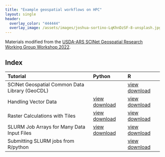 ```yaml
---
title: "Example geospatial workflows on HPC"
layout: single
header:
  overlay_color: "444444"
  overlay_image: /assets/images/joshua-sortino-LqKhnDzSF-8-unsplash.jpg
---
```


Materials modified from the [USDA-ARS SCINet Geospatial Research Working Group Workshop 2022](https://usda-scinet.github.io/scinet-geospatial-site/).

## Index

| Tutorial | Python | R | 
|:--|:--|:--|
| SCINet Geospatial Common Data Library (GeoCDL) |  | [view](GRWG22_GeoCDL_R) [download](../tutorials/GRWG22_GeoCDL.Rmd) | 
| Handling Vector Data | [view](GRWG22_VectorData_python) [download](../tutorials/GRWG22_VectorData.ipynb) | [view](GRWG22_VectorData_R) [download](../tutorials/GRWG22_VectorData.Rmd) |
| Raster Calculations with Tiles | [view](GRWG22_RasterTiles_python) [download](../tutorials/GRWG22_RasterTiles.ipynb) | [view](GRWG22_RasterTiles_R) [download](../tutorials/GRWG22_RasterTiles.Rmd) |
| SLURM Job Arrays for Many Data Input Files | [view](GRWG22_ZonalStats_wSLURM_python) [download](../tutorials/GRWG22_ZonalStats_wSLURM.ipynb) | [view](GRWG22_ZonalStats_wSLURM_R) [download](../tutorials/GRWG22_ZonalStats_wSLURM.Rmd) |
| Submitting SLURM jobs from R/python |  | [view](GRWG22_JobPerDataFile_R) [download](../tutorials/GRWG22_JobPerDataFile.Rmd) |

